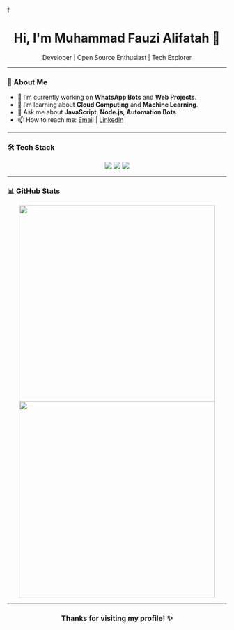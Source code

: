 f
<h1 align="center">Hi, I'm Muhammad Fauzi Alifatah 👋</h1>
<p align="center">
  Developer | Open Source Enthusiast | Tech Explorer
</p>

---

### 🚀 About Me

- 🔭 I’m currently working on **WhatsApp Bots** and **Web Projects**.
- 🌱 I’m learning about **Cloud Computing** and **Machine Learning**.
- 💬 Ask me about **JavaScript**, **Node.js**, **Automation Bots**.
- 📫 How to reach me: [Email](mailto:fauzi@example.com) | [LinkedIn](https://linkedin.com/in/fauzialifatah)

---

### 🛠 Tech Stack

<div align="center">
  <img src="https://img.shields.io/badge/JavaScript-F7DF1E?logo=javascript&logoColor=black&style=for-the-badge"/>
  <img src="https://img.shields.io/badge/Node.js-339933?logo=node.js&logoColor=white&style=for-the-badge"/>
  <img src="https://img.shields.io/badge/MongoDB-47A248?logo=mongodb&logoColor=white&style=for-the-badge"/>
</div>

---

### 📊 GitHub Stats

<p align="center">
  <img src="https://github-readme-stats.vercel.app/api?username=fauzialifatah&show_icons=true&theme=radical" width="450"/>
  <img src="https://github-readme-streak-stats.herokuapp.com/?user=fauzialifatah&theme=radical" width="450"/>
</p>

---

<h3 align="center">Thanks for visiting my profile! ✨</h3>
